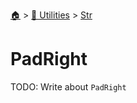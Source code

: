 <!--startTocHeader-->
[🏠](../../README.md) > [🔧 Utilities](../README.md) > [Str](README.md)
# PadRight
<!--endTocHeader-->

TODO: Write about `PadRight`

<!--startTocSubTopic-->
<!--endTocSubTopic-->